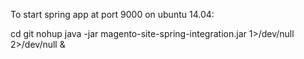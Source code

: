 To start spring app at port 9000 on ubuntu 14.04:

cd git
nohup java -jar magento-site-spring-integration.jar 1>/dev/null 2>/dev/null &
